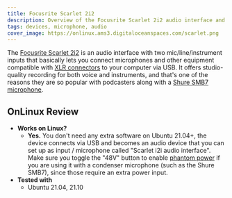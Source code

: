 ```yaml
---
title: Focusrite Scarlet 2i2
description: Overview of the Focusrite Scarlet 2i2 audio interface and how it works on Linux
tags: devices, microphone, audio
cover_image: https://onlinux.ams3.digitaloceanspaces.com/scarlet.png
---
```


The [Focusrite Scarlet 2i2](https://www.amazon.nl/gp/product/B07QR73T66/ref=ppx_yo_dt_b_asin_title_o07_s01?ie=UTF8&psc=1) is an audio interface with two mic/line/instrument inputs that basically lets you connect microphones and other equipment compatible with [XLR connectors](https://www.amazon.com/AmazonBasics-Male-Female-Microphone-Cable/dp/B01JNLTTKS) to your computer via USB. It offers studio-quality recording for both voice and instruments, and that's one of the reasons they are so popular with podcasters along with a [Shure SMB7 microphone](/devices/shure-smb7).

## OnLinux Review

- **Works on Linux?**
  - **Yes.** You don't need any extra software on Ubuntu 21.04+, the device connects via USB and becomes an audio device that you can set up as input / microphone called "Scarlet i2i audio interface". Make sure you toggle the "48V" button to enable [phantom power](https://www.sweetwater.com/sweetcare/articles/what-phantom-power-need/#) if you are using it with a condenser microphone (such as the Shure SMB7), since those require an extra power input.
- **Tested with**
  - Ubuntu 21.04, 21.10
